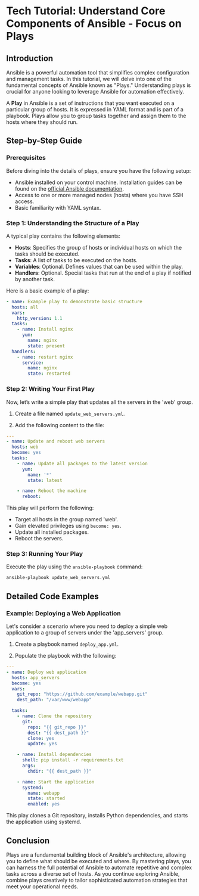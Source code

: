 # Tech Tutorial: Understand Core Components of Ansible - Focus on Plays

## Introduction

Ansible is a powerful automation tool that simplifies complex configuration and management tasks. In this tutorial, we will delve into one of the fundamental concepts of Ansible known as "Plays." Understanding plays is crucial for anyone looking to leverage Ansible for automation effectively.

A **Play** in Ansible is a set of instructions that you want executed on a particular group of hosts. It is expressed in YAML format and is part of a playbook. Plays allow you to group tasks together and assign them to the hosts where they should run.

## Step-by-Step Guide

### Prerequisites

Before diving into the details of plays, ensure you have the following setup:
- Ansible installed on your control machine. Installation guides can be found on the [official Ansible documentation](https://docs.ansible.com/ansible/latest/installation_guide/intro_installation.html).
- Access to one or more managed nodes (hosts) where you have SSH access.
- Basic familiarity with YAML syntax.

### Step 1: Understanding the Structure of a Play

A typical play contains the following elements:
- **Hosts**: Specifies the group of hosts or individual hosts on which the tasks should be executed.
- **Tasks**: A list of tasks to be executed on the hosts.
- **Variables**: Optional. Defines values that can be used within the play.
- **Handlers**: Optional. Special tasks that run at the end of a play if notified by another task.

Here is a basic example of a play:

```yaml
- name: Example play to demonstrate basic structure
  hosts: all
  vars:
    http_version: 1.1
  tasks:
    - name: Install nginx
      yum:
        name: nginx
        state: present
  handlers:
    - name: restart nginx
      service:
        name: nginx
        state: restarted
```

### Step 2: Writing Your First Play

Now, let’s write a simple play that updates all the servers in the 'web' group.

1. Create a file named `update_web_servers.yml`.

2. Add the following content to the file:

```yaml
---
- name: Update and reboot web servers
  hosts: web
  become: yes
  tasks:
    - name: Update all packages to the latest version
      yum:
        name: '*'
        state: latest

    - name: Reboot the machine
      reboot:
```

This play will perform the following:
- Target all hosts in the group named 'web'.
- Gain elevated privileges using `become: yes`.
- Update all installed packages.
- Reboot the servers.

### Step 3: Running Your Play

Execute the play using the `ansible-playbook` command:

```bash
ansible-playbook update_web_servers.yml
```

## Detailed Code Examples

### Example: Deploying a Web Application

Let's consider a scenario where you need to deploy a simple web application to a group of servers under the 'app_servers' group.

1. Create a playbook named `deploy_app.yml`.

2. Populate the playbook with the following:

```yaml
---
- name: Deploy web application
  hosts: app_servers
  become: yes
  vars:
    git_repo: "https://github.com/example/webapp.git"
    dest_path: "/var/www/webapp"

  tasks:
    - name: Clone the repository
      git:
        repo: "{{ git_repo }}"
        dest: "{{ dest_path }}"
        clone: yes
        update: yes

    - name: Install dependencies
      shell: pip install -r requirements.txt
      args:
        chdir: "{{ dest_path }}"

    - name: Start the application
      systemd:
        name: webapp
        state: started
        enabled: yes
```

This play clones a Git repository, installs Python dependencies, and starts the application using systemd.

## Conclusion

Plays are a fundamental building block of Ansible's architecture, allowing you to define what should be executed and where. By mastering plays, you can harness the full potential of Ansible to automate repetitive and complex tasks across a diverse set of hosts. As you continue exploring Ansible, combine plays creatively to tailor sophisticated automation strategies that meet your operational needs.